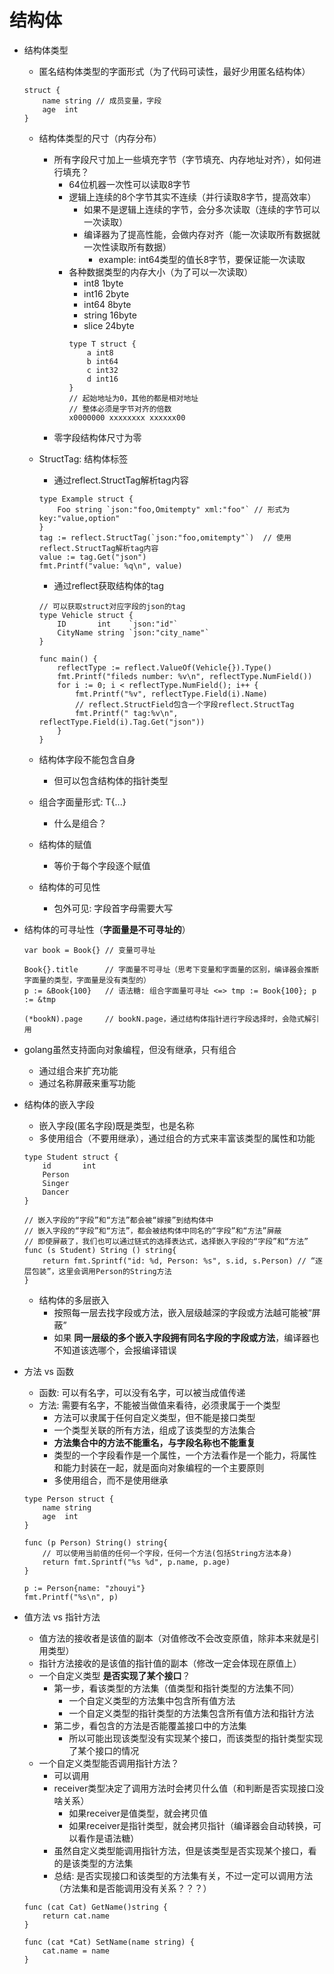 # 结构体
* 结构体类型
    * 匿名结构体类型的字面形式（为了代码可读性，最好少用匿名结构体）
    ```
    struct {
        name string // 成员变量，字段
        age  int
    }
    ```

    * 结构体类型的尺寸（内存分布）
        * 所有字段尺寸加上一些填充字节（字节填充、内存地址对齐），如何进行填充？
            * 64位机器一次性可以读取8字节
            * 逻辑上连续的8个字节其实不连续（并行读取8字节，提高效率）
                * 如果不是逻辑上连续的字节，会分多次读取（连续的字节可以一次读取）
                * 编译器为了提高性能，会做内存对齐（能一次读取所有数据就一次性读取所有数据）
                    * example: int64类型的值长8字节，要保证能一次读取
            * 各种数据类型的内存大小（为了可以一次读取）
                * int8   1byte
                * int16  2byte
                * int64  8byte
                * string 16byte
                * slice  24byte
                ```
                type T struct {
                    a int8     
                    b int64
                    c int32
                    d int16
                }
                // 起始地址为0，其他的都是相对地址
                // 整体必须是字节对齐的倍数
                x0000000 xxxxxxxx xxxxxx00
                ```
        * 零字段结构体尺寸为零

    * StructTag: 结构体标签
        * 通过reflect.StructTag解析tag内容
        ```
        type Example struct {
            Foo string `json:"foo,Omitempty" xml:"foo"` // 形式为key:"value,option"
        }
        tag := reflect.StructTag(`json:"foo,omitempty"`)  // 使用reflect.StructTag解析tag内容
        value := tag.Get("json")
        fmt.Printf("value: %q\n", value)
        ```
        * 通过reflect获取结构体的tag
        ```
        // 可以获取struct对应字段的json的tag
        type Vehicle struct {
            ID       int    `json:"id"`
            CityName string `json:"city_name"`
        }

        func main() {
            reflectType := reflect.ValueOf(Vehicle{}).Type()
            fmt.Printf("fileds number: %v\n", reflectType.NumField())
            for i := 0; i < reflectType.NumField(); i++ {
                fmt.Printf("%v", reflectType.Field(i).Name)
                // reflect.StructField包含一个字段reflect.StructTag
                fmt.Printf(" tag:%v\n", reflectType.Field(i).Tag.Get("json"))
            }
        }
        ```

    * 结构体字段不能包含自身
        * 但可以包含结构体的指针类型

    * 组合字面量形式: T{...}
        * 什么是组合？

    * 结构体的赋值
        * 等价于每个字段逐个赋值

    * 结构体的可见性
        * 包外可见: 字段首字母需要大写

* 结构体的可寻址性（__字面量是不可寻址的__）
    ```
    var book = Book{} // 变量可寻址

    Book{}.title      // 字面量不可寻址（思考下变量和字面量的区别，编译器会推断字面量的类型，字面量是没有类型的）
    p := &Book{100}   // 语法糖: 组合字面量可寻址 <=> tmp := Book{100}; p := &tmp

    (*bookN).page     // bookN.page，通过结构体指针进行字段选择时，会隐式解引用
    ```

* golang虽然支持面向对象编程，但没有继承，只有组合
    * 通过组合来扩充功能
    * 通过名称屏蔽来重写功能

* 结构体的嵌入字段
    * 嵌入字段(匿名字段)既是类型，也是名称
    * 多使用组合（不要用继承），通过组合的方式来丰富该类型的属性和功能
    ```
    type Student struct {
        id       int
        Person
        Singer
        Dancer
    }

    // 嵌入字段的“字段”和“方法”都会被“嫁接”到结构体中
    // 嵌入字段的“字段”和“方法”，都会被结构体中同名的“字段”和“方法”屏蔽
    // 即使屏蔽了，我们也可以通过链式的选择表达式，选择嵌入字段的“字段”和“方法”
    func (s Student) String () string{
        return fmt.Sprintf("id: %d, Person: %s", s.id, s.Person) // “逐层包装”，这里会调用Person的String方法
    }
    ```
    * 结构体的多层嵌入
        * 按照每一层去找字段或方法，嵌入层级越深的字段或方法越可能被“屏蔽”
        * 如果 __同一层级的多个嵌入字段拥有同名字段的字段或方法__，编译器也不知道该选哪个，会报编译错误

* 方法 vs 函数
    * 函数: 可以有名字，可以没有名字，可以被当成值传递
    * 方法: 需要有名字，不能被当做值来看待，必须隶属于一个类型
        * 方法可以隶属于任何自定义类型，但不能是接口类型
        * 一个类型关联的所有方法，组成了该类型的方法集合
        * __方法集合中的方法不能重名，与字段名称也不能重复__
        * 类型的一个字段看作是一个属性，一个方法看作是一个能力，将属性和能力封装在一起，就是面向对象编程的一个主要原则
        * 多使用组合，而不是使用继承
    ```
    type Person struct {
        name string
        age  int
    }

    func (p Person) String() string{
        // 可以使用当前值的任何一个字段，任何一个方法(包括String方法本身)
        return fmt.Sprintf("%s %d", p.name, p.age)
    }

    p := Person{name: "zhouyi"}
    fmt.Printf("%s\n", p)
    ```

* 值方法 vs 指针方法
    * 值方法的接收者是该值的副本（对值修改不会改变原值，除非本来就是引用类型）
    * 指针方法接收的是该值的指针值的副本（修改一定会体现在原值上）
    * 一个自定义类型 __是否实现了某个接口__？
        * 第一步，看该类型的方法集（值类型和指针类型的方法集不同）
            * 一个自定义类型的方法集中包含所有值方法
            * 一个自定义类型的指针类型的方法集包含所有值方法和指针方法
        * 第二步，看包含的方法是否能覆盖接口中的方法集
            * 所以可能出现该类型没有实现某个接口，而该类型的指针类型实现了某个接口的情况
    * 一个自定义类型能否调用指针方法？
        * 可以调用
        * receiver类型决定了调用方法时会拷贝什么值（和判断是否实现接口没啥关系）
            * 如果receiver是值类型，就会拷贝值
            * 如果receiver是指针类型，就会拷贝指针（编译器会自动转换，可以看作是语法糖）
        * 虽然自定义类型能调用指针方法，但是该类型是否实现某个接口，看的是该类型的方法集
        * 总结: 是否实现接口和该类型的方法集有关，不过一定可以调用方法（方法集和是否能调用没有关系？？？）
    ```
    func (cat Cat) GetName()string {
        return cat.name
    }

    func (cat *Cat) SetName(name string) {
        cat.name = name
    }
    ```
